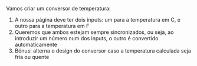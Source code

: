 Vamos criar um conversor de temperatura:

1. A nossa página deve ter dois inputs: um para a temperatura em C, e outro para a temperatura em F
2. Queremos que ambos estejam sempre sincronizados, ou seja, ao introduzir um número num dos inputs, o outro é convertido automaticamente
3. Bónus: alterna o design do conversor caso a temperatura calculada seja fria ou quente
